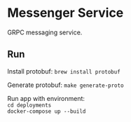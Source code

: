 # Messenger Service

GRPC messaging service.

## Run

Install protobuf: `brew install protobuf`

Generate protobuf: `make generate-proto`

Run app with environment:<br/>
`cd deployments`<br/>
`docker-compose up --build`
